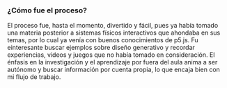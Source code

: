 ### ¿Cómo fue el proceso?

El proceso fue, hasta el momento, divertido y fácil, pues ya había tomado una materia posterior a sistemas físicos interactivos que ahondaba en sus temas, por lo cual ya venía con buenos conocimientos de p5.js. Fu einteresante buscar ejemplos sobre diseño generativo y recordar experiencias, videos y juegos que no había tomado en consideración. El énfasis en la investigación y el aprendizaje por fuera del aula anima a ser autónomo y buscar información por cuenta propia, lo que encaja bien con mi flujo de trabajo.

